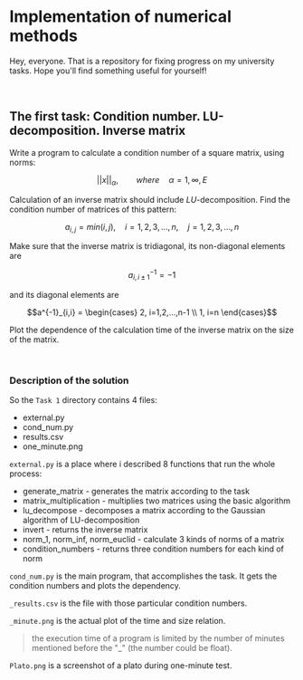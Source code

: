 # Implementation of numerical methods 


Hey, everyone. That is a repository for fixing progress on my university tasks. Hope you'll find something useful for yourself!

<br />

## The first task: Condition number. LU-decomposition. Inverse matrix

Write a program to calculate a condition number of a square matrix, using norms:
```math
||x||_{\alpha}, \qquad where \quad \alpha = 1, \infty, E
```
Calculation of an inverse matrix should include *LU*-decomposition.
Find the condition number of matrices of this pattern:
```math
a_{i,j} = min(i,j), \quad  i=1,2,3,...,n, \quad  j=1,2,3,...,n 
```


Make sure that the inverse matrix is tridiagonal,
its non-diagonal elements are 
```math
a^{-1}_{i, i \pm 1}=-1
``` 
and its diagonal elements are 
```math
a^{-1}_{i,i} =
\begin{cases}
2, i=1,2,...,n-1
\\
1, i=n
\end{cases}
```

Plot the dependence of the calculation time of the inverse matrix on the size
of the matrix.

<br />

### Description of the solution
So the `Task 1` directory contains 4 files:
- external.py
- cond_num.py
- results.csv
- one_minute.png

`external.py` is a place where i described 8 functions that run the whole process:
- generate_matrix - generates the matrix according to the task
- matrix_multiplication - multiplies two matrices using the basic algorithm
- lu_decompose - decomposes a matrix according to the Gaussian algorithm of LU-decomposition
- invert - returns the inverse matrix
- norm_1, norm_inf, norm_euclid - calculate 3 kinds of norms of a matrix
- condition_numbers - returns three condition numbers for each kind of norm

`cond_num.py` is the main program, that accomplishes the task. It gets the condition numbers and plots the dependency.

`_results.csv` is the file with those particular condition numbers.

`_minute.png` is the actual plot of the time and size relation.

> the execution time of a program is limited by the number of minutes mentioned before the "_"
> (the number could be float).

`Plato.png` is a screenshot of a plato during one-minute test.
